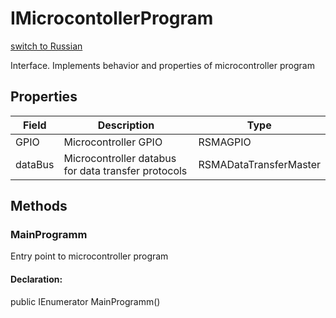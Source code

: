 # IMicrocontollerProgram
[switch to Russian](/ScriptingAPI/ru/Electronics/Microcontrollers/MicrocontrollerInterfaces.cs.md)

Interface. Implements behavior and properties of microcontroller program

## Properties
| Field | Description | Type |
|--|--|--|
|GPIO|Microcontroller GPIO|RSMAGPIO|
|dataBus|Microcontroller databus for data transfer protocols|RSMADataTransferMaster|

## Methods

### MainProgramm
Entry point to microcontroller program
#### Declaration:
public IEnumerator MainProgramm()